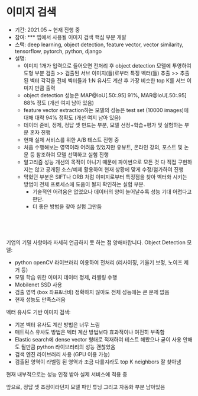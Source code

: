 # 이미지 검색
- 기간: 2021.05 ~ 현재 진행 중
- 참여: *** 앱에서 사용될 이미지 검색 핵심 부분 개발
- 스택: deep learning, object detection, feature vector, vector similarity, tensorflow, pytorch, python, django
- 설명: 
	- 이미지 1개가 입력으로 들어오면 전처리 후 object detection 모델에 투영하여 도형 부분 검출 >> 검출된 서브 이미지(들)로부터 특징 벡터(들) 추출 >> 추출된 벡터 각각을 전체 벡터들과 1:N 유사도 계산 후 가장 비슷한 top K를 서브 이미지 만큼 출력
	- object detection 성능은 MAP@IoU[.50:.95] 91%, MAR@IoU[.50:.95] 88% 정도 (개선 여지 남아 있음) 
	- feature vector extraction하는 모델의 성능은 test set (10000 images)에 대해 대략 94% 정확도 (개선 여지 남아 있음)
	- 데이터 준비, 정제, 정답 셋 만드는 부분, 모델 선정+학습+평가 및 실험하는 부분 혼자 진행
	- 현재 실제 서비스를 위한 A/B 테스트 진행 중
	- 처음 수행해보는 영역이라 어려움 있었지만 유뷰트, 온라인 강의, 포스트 및 논문 등 참조하여 모델 선택하고 실험 진행
	- 알고리즘 성능 개선의 목적이 아니기 때문에 파이썬으로 모든 것 다 직접 구현하지는 않고 공개된 소스/예제 활용하여 현재 상황에 맞게 수정/첨가하여 진행
	- 막혔던 부분은 SIFT나 ORB 처럼 이미지로부터 특징점을 찾아 벡터화 시키는 방법이 전체 프로세스에 도움이 될지 확인하는 실험 부분. 
		- 기술적인 어려움은 없었으나 데이터의 양이 늘어날수록 성능 기대 어렵다고 판단.
		- 더 좋은 방법을 찾아 실험 그만둠

 　
 -
기업의 기밀 사항이라 자세히 언급하지 못 하는 점 양해바랍니다.
Object Detection 모델:
- python openCV 라이브러리 이용하여 전처리 (리사이징, 기울기 보정, 노이즈 제거 등)
- 모델 학습 위한 이미지 데이터 정제, 라벨링 수행
- Mobilenet SSD 사용
- 검출 영역 (box 좌표&너비) 정확하지 않아도 전체 성능에는 큰 문제 없음
- 현재 성능도 만족스러움

벡터 유사도 기반 이미지 검색:
- 기본 벡터 유사도 계산 방법은 너무 느림
- 매트릭스 유사도 방법은 벡터 계산 방법보다 효과적이나 여전히 부족함
- Elastic search에 dense vector 형태로 적재하여 테스트 해봤으나 굳이 사용 안해도 될만큼 python 라이브러리의 성능 괜찮았음
- 검색 엔진 라이브러리 사용 (GPU 이용 가능)
- 검출된 영역이 라벨링 된 영역과 조금 다를지라도 top K neighbors 잘 찾아냄

현재 내부적으로는 성능 인정 받아 실제 서비스에 적용 중

앞으로, 정답 셋 조정이라던지 모델 파인 튜닝 그리고 자동화 부분 남아있음

